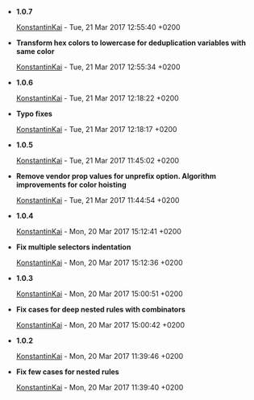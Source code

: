 
* __1.0.7__

    [KonstantinKai](mailto:kosyak46@gmail.com) - Tue, 21 Mar 2017 12:55:40 +0200
    
    

* __Transform hex colors to lowercase for deduplication variables with same color__

    [KonstantinKai](mailto:kosyak46@gmail.com) - Tue, 21 Mar 2017 12:55:34 +0200
    
    

* __1.0.6__

    [KonstantinKai](mailto:kosyak46@gmail.com) - Tue, 21 Mar 2017 12:18:22 +0200
    
    

* __Typo fixes__

    [KonstantinKai](mailto:kosyak46@gmail.com) - Tue, 21 Mar 2017 12:18:17 +0200
    
    

* __1.0.5__

    [KonstantinKai](mailto:kosyak46@gmail.com) - Tue, 21 Mar 2017 11:45:02 +0200
    
    

* __Remove vendor prop values for unprefix option. Algorithm improvements for color hoisting__

    [KonstantinKai](mailto:kosyak46@gmail.com) - Tue, 21 Mar 2017 11:44:54 +0200
    
    

* __1.0.4__

    [KonstantinKai](mailto:kosyak46@gmail.com) - Mon, 20 Mar 2017 15:12:41 +0200
    
    

* __Fix multiple selectors indentation__

    [KonstantinKai](mailto:kosyak46@gmail.com) - Mon, 20 Mar 2017 15:12:36 +0200
    
    

* __1.0.3__

    [KonstantinKai](mailto:kosyak46@gmail.com) - Mon, 20 Mar 2017 15:00:51 +0200
    
    

* __Fix cases for deep nested rules with combinators__

    [KonstantinKai](mailto:kosyak46@gmail.com) - Mon, 20 Mar 2017 15:00:42 +0200
    
    

* __1.0.2__

    [KonstantinKai](mailto:kosyak46@gmail.com) - Mon, 20 Mar 2017 11:39:46 +0200
    
    

* __Fix few cases for nested rules__

    [KonstantinKai](mailto:kosyak46@gmail.com) - Mon, 20 Mar 2017 11:39:40 +0200
    
    


